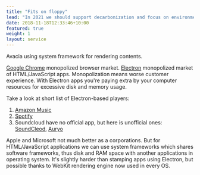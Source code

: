 ```yaml
---
title: "Fits on floppy"
lead: "In 2021 we should support decarbonization and focus on environment. I'm not joking: Avacia 1.2.1 can be written to 1.44MB floppy drive."
date: 2018-11-18T12:33:46+10:00
featured: true
weight: 1
layout: service
---
```


Avacia using system framework for rendering contents.

[Google Chrome](https://google.com/chrome) monopolized browser market. [Electron](https://electronjs.org) monopolized market of HTML/JavaScript apps. Monopolization means worse customer experience. With Electron apps you're paying extra by your computer resources for excessive disk and memory usage.

Take a look at short list of Electron-based players:

 1. [Amazon Music](https://www.amazon.com/b?ie=UTF8&node=16962657011)
 2. [Spotify](https://www.spotify.com/us/download/other/)
 3. Soundcloud have no official app, but here is unofficial ones: [SoundCleod](https://github.com/salomvary/soundcleod), [Auryo](https://auryo.com)

Apple and Microsoft not much better as a corporations. But for HTML/JavaScript applications we can use system frameworks which shares software frameworks, thus disk and RAM space with another applications in operating system. It's slightly harder than stamping apps using Electron, but possible thanks to WebKit rendering engine now used in every OS. 

